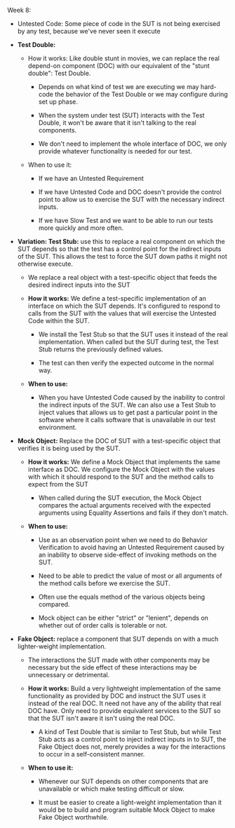 Week 8:

-   Untested Code: Some piece of code in the SUT is not being exercised
    by any test, because we've never seen it execute

-   **Test Double:**

    -   How it works: Like double stunt in movies, we can replace the
        real depend-on component (DOC) with our equivalent of the "stunt
        double": Test Double.

        -   Depends on what kind of test we are executing we may
            hard-code the behavior of the Test Double or we may
            configure during set up phase.

        -   When the system under test (SUT) interacts with the Test
            Double, it won't be aware that it isn't talking to the real
            components.

        -   We don't need to implement the whole interface of DOC, we
            only provide whatever functionality is needed for our test.

    -   When to use it:

        -   If we have an Untested Requirement

        -   If we have Untested Code and DOC doesn't provide the control
            point to allow us to exercise the SUT with the necessary
            indirect inputs.

        -   If we have Slow Test and we want to be able to run our tests
            more quickly and more often.

-   **Variation: Test Stub:** use this to replace a real component on
    which the SUT depends so that the test has a control point for the
    indirect inputs of the SUT. This allows the test to force the SUT
    down paths it might not otherwise execute.

    -   We replace a real object with a test-specific object that feeds
        the desired indirect inputs into the SUT

    -   **How it works:** We define a test-specific implementation of an
        interface on which the SUT depends. It's configured to respond
        to calls from the SUT with the values that will exercise the
        Untested Code within the SUT.

        -   We install the Test Stub so that the SUT uses it instead of
            the real implementation. When called but the SUT during
            test, the Test Stub returns the previously defined values.

        -   The test can then verify the expected outcome in the normal
            way.

    -   **When to use:**

        -   When you have Untested Code caused by the inability to
            control the indirect inputs of the SUT. We can also use a
            Test Stub to inject values that allows us to get past a
            particular point in the software where it calls software
            that is unavailable in our test environment.

-   **Mock Object:** Replace the DOC of SUT with a test-specific object
    that verifies it is being used by the SUT.

    -   **How it works:** We define a Mock Object that implements the
        same interface as DOC. We configure the Mock Object with the
        values with which it should respond to the SUT and the method
        calls to expect from the SUT

        -   When called during the SUT execution, the Mock Object
            compares the actual arguments received with the expected
            arguments using Equality Assertions and fails if they don't
            match.

    -   **When to use:**

        -   Use as an observation point when we need to do Behavior
            Verification to avoid having an Untested Requirement caused
            by an inability to observe side-effect of invoking methods
            on the SUT.

        -   Need to be able to predict the value of most or all
            arguments of the method calls before we exercise the SUT.

        -   Often use the equals method of the various objects being
            compared.

        -   Mock object can be either "strict" or "lenient", depends on
            whether out of order calls is tolerable or not.

-   **Fake Object:** replace a component that SUT depends on with a much
    lighter-weight implementation.

    -   The interactions the SUT made with other components may be
        necessary but the side effect of these interactions may be
        unnecessary or detrimental.

    -   **How it works:** Build a very lightweight implementation of the
        same functionality as provided by DOC and instruct the SUT uses
        it instead of the real DOC. It need not have any of the ability
        that real DOC have. Only need to provide equivalent services to
        the SUT so that the SUT isn't aware it isn't using the real DOC.

        -   A kind of Test Double that is similar to Test Stub, but
            while Test Stub acts as a control point to inject indirect
            inputs in to SUT, the Fake Object does not, merely provides
            a way for the interactions to occur in a self-consistent
            manner.

    -   **When to use it:**

        -   Whenever our SUT depends on other components that are
            unavailable or which make testing difficult or slow.

        -   It must be easier to create a light-weight implementation
            than it would be to build and program suitable Mock Object
            to make Fake Object worthwhile.
